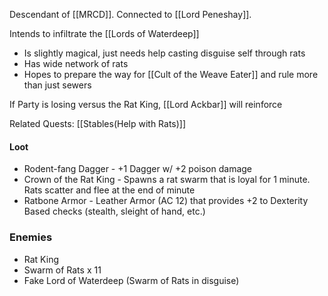 Descendant of [[MRCD]]. Connected to [[Lord Peneshay]].

Intends to infiltrate the [[Lords of Waterdeep]] 
- Is slightly magical, just needs help casting disguise self through rats
- Has wide network of rats
- Hopes to prepare the way for [[Cult of the Weave Eater]] and rule more than just sewers

If Party is losing versus the Rat King, [[Lord Ackbar]] will reinforce

Related Quests: [[Stables(Help with Rats)]]
#### Loot
- Rodent-fang Dagger - +1 Dagger w/ +2 poison damage
- Crown of the Rat King - Spawns a rat swarm that is loyal for 1 minute. Rats scatter and flee at the end of minute
- Ratbone Armor - Leather Armor (AC 12) that provides +2 to Dexterity Based checks (stealth, sleight of hand, etc.)
### Enemies
- Rat King
- Swarm of Rats x 11
- Fake Lord of Waterdeep (Swarm of Rats in disguise)
